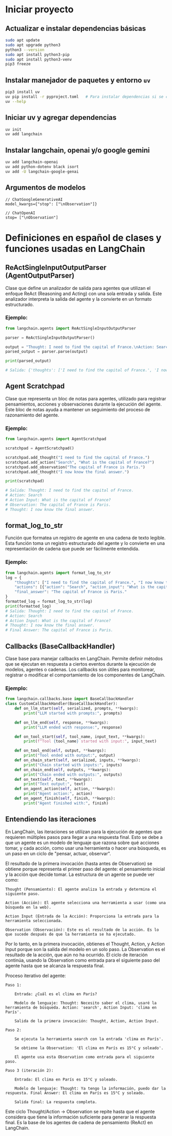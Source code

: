 # Iniciar proyecto

## Actualizar e instalar dependencias básicas

```bash
sudo apt update
sudo apt upgrade python3
python3 --version
sudo apt install python3-pip
sudo apt install python3-venv
pip3 freeze
```

## Instalar manejador de paquetes y entorno `uv`

```bash
pip3 install uv
uv pip install -r pyproject.toml   # Para instalar dependencias si se clona la rama en otro PC
uv --help
```

## Iniciar uv y agregar dependencias

```bash
uv init
uv add langchain
```

## Instalar langchain, openai y/o google gemini

```bash
uv add langchain-openai
uv add python-dotenv black isort
uv add -U langchain-google-genai
```

## Argumentos de modelos

```text
// ChatGoogleGenerativeAI
model_kwargs={"stop": ["\nObservation"]}  

// ChatOpenAI
stop= ["\nObservation"]
```

# Definiciones en español de clases y funciones usadas en LangChain

## ReActSingleInputOutputParser (AgentOutputParser)

Clase que define un analizador de salida para agentes que utilizan el enfoque ReAct (Reasoning and Acting) con una sola entrada y salida. Este analizador interpreta la salida del agente y la convierte en un formato estructurado.

### Ejemplo:

```python
from langchain.agents import ReActSingleInputOutputParser

parser = ReActSingleInputOutputParser()

output = "Thought: I need to find the capital of France.\nAction: Search\nAction Input: What is the capital of France?\nObservation: The capital of France is Paris.\nThought: I now know the final answer.\nFinal Answer: The capital of France is Paris."
parsed_output = parser.parse(output)

print(parsed_output)

# Salida: {'thoughts': ['I need to find the capital of France.', 'I now know la respuesta final.'], 'actions': [{'action': 'Search', 'action_input': 'What is the capital of France?'}], 'final_answer': 'The capital of France is Paris.'}
```

## Agent Scratchpad
Clase que representa un bloc de notas para agentes, utilizado para registrar pensamientos, acciones y observaciones durante la ejecución del agente. Este bloc de notas ayuda a mantener un seguimiento del proceso de razonamiento del agente.

### Ejemplo:

```python
from langchain.agents import AgentScratchpad

scratchpad = AgentScratchpad()

scratchpad.add_thought("I need to find the capital of France.")
scratchpad.add_action("Search", "What is the capital of France?")
scratchpad.add_observation("The capital of France is Paris.")
scratchpad.add_thought("I now know the final answer.")

print(scratchpad)

# Salida: Thought: I need to find the capital of France.
# Action: Search
# Action Input: What is the capital of France?
# Observation: The capital of France is Paris.
# Thought: I now know the final answer.
``` 

## format_log_to_str
Función que formatea un registro de agente en una cadena de texto legible. Esta función toma un registro estructurado del agente y lo convierte en una representación de cadena que puede ser fácilmente entendida.

### Ejemplo:

```python
from langchain.agents import format_log_to_str 
log = {
    "thoughts": ["I need to find the capital of France.", "I now know the final answer."],
    "actions": [{"action": "Search", "action_input": "What is the capital of France?"}],
    "final_answer": "The capital of France is Paris."
}
formatted_log = format_log_to_str(log)
print(formatted_log)
# Salida: Thought: I need to find the capital of France.
# Action: Search
# Action Input: What is the capital of France?
# Thought: I now know the final answer.
# Final Answer: The capital of France is Paris.
```
## Callbacks (BaseCallbackHandler)
Clase base para manejar callbacks en LangChain. Permite definir métodos que se ejecutan en respuesta a ciertos eventos durante la ejecución de modelos, agentes o cadenas. Los callbacks son útiles para monitorear, registrar o modificar el comportamiento de los componentes de LangChain.

### Ejemplo:

```python
from langchain.callbacks.base import BaseCallbackHandler
class CustomCallbackHandler(BaseCallbackHandler):
    def on_llm_start(self, serialized, prompts, **kwargs):
        print("LLM started with prompts:", prompts)

    def on_llm_end(self, response, **kwargs):
        print("LLM ended with response:", response)

    def on_tool_start(self, tool_name, input_text, **kwargs):
        print(f"Tool {tool_name} started with input:", input_text)

    def on_tool_end(self, output, **kwargs):
        print("Tool ended with output:", output)
    def on_chain_start(self, serialized, inputs, **kwargs):
        print("Chain started with inputs:", inputs) 
    def on_chain_end(self, outputs, **kwargs):
        print("Chain ended with outputs:", outputs)
    def on_text(self, text, **kwargs):
        print("Text output:", text)
    def on_agent_action(self, action, **kwargs):
        print("Agent action:", action)
    def on_agent_finish(self, finish, **kwargs):                
        print("Agent finished with:", finish)
```

## Entendiendo las iteraciones 
En LangChain, las iteraciones se utilizan para la ejecución de agentes que requieren múltiples pasos para llegar a una respuesta final. Esto se debe a que un agente es un modelo de lenguaje que razona sobre qué acciones tomar, y cada acción, como usar una herramienta o hacer una búsqueda, es un paso en un ciclo de "pensar, actuar, observar".

El resultado de la primera invocación (hasta antes de Observation) se obtiene porque representa el primer paso del agente: el pensamiento inicial y la acción que decide tomar. La estructura de un agente se puede ver como:

    Thought (Pensamiento): El agente analiza la entrada y determina el siguiente paso.

    Action (Acción): El agente selecciona una herramienta a usar (como una búsqueda en la web).

    Action Input (Entrada de la Acción): Proporciona la entrada para la herramienta seleccionada.

    Observation (Observación): Este es el resultado de la acción. Es lo que sucede después de que la herramienta se ha ejecutado.

Por lo tanto, en la primera invocación, obtienes el Thought, Action, y Action Input porque son la salida del modelo en un solo paso. La Observation es el resultado de la acción, que aún no ha ocurrido. El ciclo de iteración continúa, usando la Observation como entrada para el siguiente paso del agente hasta que se alcanza la respuesta final.

Proceso iterativo del agente:

    Paso 1:

        Entrada: ¿Cuál es el clima en París?

        Modelo de lenguaje: Thought: Necesito saber el clima, usaré la herramienta de búsqueda. Action: 'search', Action Input: 'clima en París'.

        Salida de la primera invocación: Thought, Action, Action Input.

    Paso 2:

        Se ejecuta la herramienta search con la entrada 'clima en París'.

        Se obtiene la Observation: 'El clima en París es 15°C y soleado'.

        El agente usa esta Observation como entrada para el siguiente paso.

    Paso 3 (iteración 2):

        Entrada: El clima en París es 15°C y soleado.

        Modelo de lenguaje: Thought: Ya tengo la información, puedo dar la respuesta. Final Answer: El clima en París es 15°C y soleado.

        Salida final: La respuesta completa.

Este ciclo Thought/Action -> Observation se repite hasta que el agente considera que tiene la información suficiente para generar la respuesta final. Es la base de los agentes de cadena de pensamiento (ReAct) en LangChain.